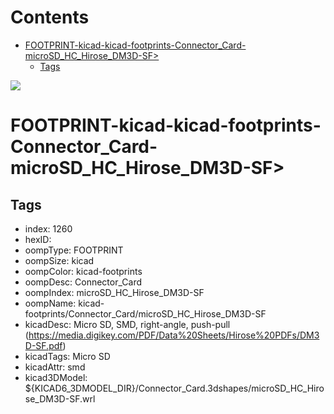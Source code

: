 



Contents
========

* [FOOTPRINT-kicad-kicad-footprints-Connector_Card-microSD_HC_Hirose_DM3D-SF>](#footprint-kicad-kicad-footprints-connector_card-microsd_hc_hirose_dm3d-sf)
	* [Tags](#tags)
  
![][im]
# FOOTPRINT-kicad-kicad-footprints-Connector_Card-microSD_HC_Hirose_DM3D-SF>

## Tags

- index: 1260
- hexID: 
- oompType: FOOTPRINT
- oompSize: kicad
- oompColor: kicad-footprints
- oompDesc: Connector_Card
- oompIndex: microSD_HC_Hirose_DM3D-SF
- oompName: kicad-footprints/Connector_Card/microSD_HC_Hirose_DM3D-SF
- kicadDesc: Micro SD, SMD, right-angle, push-pull (https://media.digikey.com/PDF/Data%20Sheets/Hirose%20PDFs/DM3D-SF.pdf)
- kicadTags: Micro SD
- kicadAttr: smd
- kicad3DModel: ${KICAD6_3DMODEL_DIR}/Connector_Card.3dshapes/microSD_HC_Hirose_DM3D-SF.wrl



[im]: image.png
